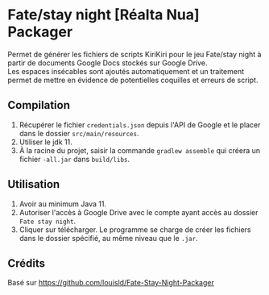 # Fate/stay night [Réalta Nua] Packager

Permet de générer les fichiers de scripts KiriKiri pour le jeu Fate/stay night à partir de documents Google Docs stockés sur Google Drive.  
Les espaces insécables sont ajoutés automatiquement et un traitement permet de mettre en évidence de potentielles coquilles et erreurs de script.

## Compilation

1) Récupérer le fichier `credentials.json` depuis l'API de Google et le placer dans le dossier `src/main/resources`.
2) Utiliser le jdk 11.
2) À la racine du projet, saisir la commande `gradlew assemble` qui créera un fichier `-all.jar` dans `build/libs`.

## Utilisation

1) Avoir au minimum Java 11.
2) Autoriser l'accès à Google Drive avec le compte ayant accès au dossier `Fate stay night`.  
3) Cliquer sur télécharger. Le programme se charge de créer les fichiers dans le dossier spécifié, au même niveau que le `.jar`.


## Crédits
Basé sur https://github.com/louisld/Fate-Stay-Night-Packager  

